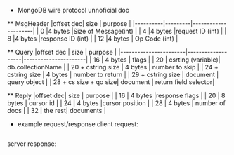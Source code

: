 * MongoDB wire protocol unnoficial doc

** MsgHeader
|offset dec| size    |      purpose        |
|----------|---------|---------------------|
| 0        |4 bytes  |Size of Message(int) |
| 4        |4 bytes  |request ID (int)     |
| 8        |4 bytes  |response ID (int)    |
| 12       |4 bytes  | Op Code (int)       |

** Query
|offset dec             | size              |      purpose         |
|-----------------------|-------------------|----------------------|
| 16                    | 4 bytes           | flags                |
| 20                    | csrting (variable)|  db.collectionName   |
| 20 + cstring size     | 4 bytes           | number to skip       |
| 24 + cstring size     | 4 bytes           | number to return     |
| 29 + cstring size     | document          | query object         |
| 28 + cs size + qo size| document          | return field selector|


** Reply
|offset dec| size    |      purpose        |
| 16       | 4 bytes |response flags       |
| 20       | 8 bytes | cursor id           |
| 24       | 4 bytes |cursor position      |
| 28       | 4 bytes | number of docs      |
| 32       | the rest| documents           |


* example request/response
client request:
```
```
server response:
```
```
